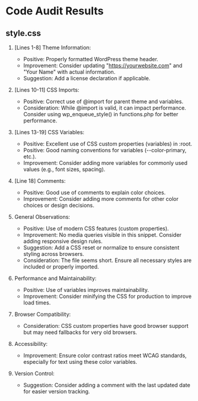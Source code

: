 # Code Audit Results

## style.css

1. [Lines 1-8] Theme Information:
   - Positive: Properly formatted WordPress theme header.
   - Improvement: Consider updating "https://yourwebsite.com" and "Your Name" with actual information.
   - Suggestion: Add a license declaration if applicable.

2. [Lines 10-11] CSS Imports:
   - Positive: Correct use of @import for parent theme and variables.
   - Consideration: While @import is valid, it can impact performance. Consider using wp_enqueue_style() in functions.php for better performance.

3. [Lines 13-19] CSS Variables:
   - Positive: Excellent use of CSS custom properties (variables) in :root.
   - Positive: Good naming conventions for variables (--color-primary, etc.).
   - Improvement: Consider adding more variables for commonly used values (e.g., font sizes, spacing).

4. [Line 18] Comments:
   - Positive: Good use of comments to explain color choices.
   - Improvement: Consider adding more comments for other color choices or design decisions.

5. General Observations:
   - Positive: Use of modern CSS features (custom properties).
   - Improvement: No media queries visible in this snippet. Consider adding responsive design rules.
   - Suggestion: Add a CSS reset or normalize to ensure consistent styling across browsers.
   - Consideration: The file seems short. Ensure all necessary styles are included or properly imported.

6. Performance and Maintainability:
   - Positive: Use of variables improves maintainability.
   - Improvement: Consider minifying the CSS for production to improve load times.

7. Browser Compatibility:
   - Consideration: CSS custom properties have good browser support but may need fallbacks for very old browsers.

8. Accessibility:
   - Improvement: Ensure color contrast ratios meet WCAG standards, especially for text using these color variables.

9. Version Control:
   - Suggestion: Consider adding a comment with the last updated date for easier version tracking.
